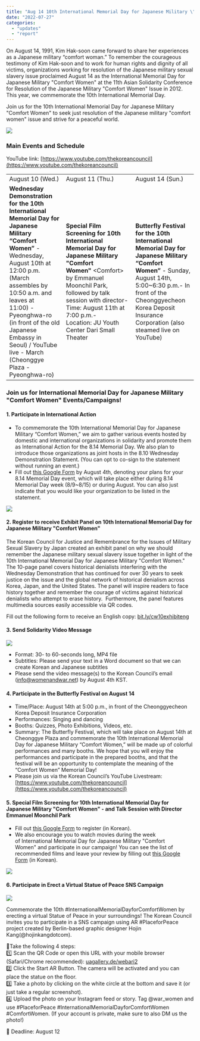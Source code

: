 ```yaml
---
title: "Aug 14 10th International Memorial Day for Japanese Military \"Comfort Women\" Event Info"
date: "2022-07-27"
categories: 
  - "updates"
  - "report"
---
```


On August 14, 1991, Kim Hak-soon came forward to share her experiences as a Japanese military “comfort woman.” To remember the courageous testimony of Kim Hak-soon and to work for human rights and dignity of all victims, organizations working for resolution of the Japanese military sexual slavery issue proclaimed August 14 as the International Memorial Day for Japanese Military "Comfort Women" at the 11th Asian Solidarity Conference for Resolution of the Japanese Military "Comfort Women" Issue in 2012. This year, we commemorate the 10th International Memorial Day.

Join us for the 10th International Memorial Day for Japanese Military "Comfort Women" to seek just resolution of the Japanese military "comfort women" issue and strive for a peaceful world.

![](https://womenandwar.net/kr/wp-content/uploads/2022/07/20220727_2022-기림일-포스터_영문-724x1024.png)

### **Main Events and Schedule**

YouTube link: [https://www.youtube.com/thekoreancouncil](https://www.youtube.com/thekoreancouncil)

<table><tbody><tr><td>August 10 (Wed.)</td><td>August 11 (Thu.)</td><td>August 14 (Sun.)</td></tr><tr><td><strong>Wednesday Demonstration for the 10th International Memorial Day for Japanese Military “Comfort Women”</strong>&nbsp;- Wednesday, August 10th at 12:00 p.m. (March assembles by 10:50 a.m. and leaves at 11:00)&nbsp;- Pyeonghwa-ro (in front of the old Japanese Embassy in Seoul) / YouTube live&nbsp;- March (Cheonggye Plaza - Pyeonghwa-ro)</td><td><strong>Special Film Screening for 10th International Memorial Day&nbsp;</strong><strong>for Japanese Military "Comfort Women"</strong>&nbsp;&lt;Comfort&gt; by Emmanuel Moonchil Park, followed by talk session with director- Time: August 11th at 7:00 p.m.- Location:&nbsp;JU Youth Center&nbsp;Dari Small Theater</td><td><strong>Butterfly Festival for the 10th International Memorial Day for Japanese Military “Comfort Women”</strong>&nbsp;- Sunday, August 14th, 5:00~6:30 p.m.- In front of the Cheonggyecheon Korea Deposit Insurance Corporation (also steamed live on YouTube)</td></tr></tbody></table>

### **Join us for International Memorial Day for Japanese Military "Comfort Women" Events/Campaigns!**

#### 1\. **Participate in International Action**

- To commemorate the 10th International Memorial Day for Japanese Military “Comfort Women,” we aim to gather various events hosted by domestic and international organizations in solidarity and promote them as International Action for the 8.14 Memorial Day. We also plan to introduce those organizations as joint hosts in the 8.10 Wednesday Demonstration Statement. (You can opt to co-sign to the statement without running an event.)
- Fill out [this Google Form](https://docs.google.com/forms/d/e/1FAIpQLScX24YqZIU-lKI0tdVpjzaoOZXCswTp5ULKQ_YOisJhrwU7hw/viewform) by August 4th, denoting your plans for your 8.14 Memorial Day event, which will take place either during 8.14 Memorial Day week (8/9~8/15) or during August. You can also just indicate that you would like your organization to be listed in the statement.

![](https://womenandwar.net/kr/wp-content/uploads/2022/07/photo_20222222.jpg)

#### 2\. **Register to receive Exhibit Panel on 10th International Memorial Day for Japanese Military "Comfort Women"**

The Korean Council for Justice and Remembrance for the Issues of Military Sexual Slavery by Japan created an exhibit panel on why we should remember the Japanese military sexual slavery issue together in light of the 10th International Memorial Day for Japanese Military "Comfort Women." The 10-page panel covers historical denialists interfering with the Wednesday Demonstration that has continued for over 30 years to seek justice on the issue and the global network of historical denialism across Korea, Japan, and the United States. The panel will inspire readers to face history together and remember the courage of victims against historical denialists who attempt to erase history.  Furthermore, the panel features multimedia sources easily accessible via QR codes. 

Fill out the following form to receive an English copy: [bit.ly/cw10exhibiteng](file:///Users/wooheekim/Downloads/bit.ly/cw10exhibiteng)

#### 3\. **Send Solidarity Video Message**

![](https://womenandwar.net/kr/wp-content/uploads/2022/07/photo_2022-07-27-22.03.31.jpeg)

- Format: 30- to 60-seconds long, MP4 file
- Subtitles: Please send your text in a Word document so that we can create Korean and Japanese subtitles
- Please send the video message(s) to the Korean Council’s email ([info@womenandwar.net](mailto:info@womenandwar.net)) by August 4th KST.

#### 4\. **Participate in the Butterfly Festival on August 14**

- Time/Place: August 14th at 5:00 p.m., in front of the Cheonggyecheon Korea Deposit Insurance Corporation
- Performances: Singing and dancing
- Booths: Quizzes, Photo Exhibitions, Videos, etc.
- Summary: The Butterfly Festival, which will take place on August 14th at Cheonggye Plaza and commemorate the 10th International Memorial Day for Japanese Military “Comfort Women,” will be made up of colorful performances and many booths. We hope that you will enjoy the performances and participate in the prepared booths, and that the festival will be an opportunity to contemplate the meaning of the “Comfort Women” Memorial Day!
- Please join us via the Korean Council’s YouTube Livestream:  
    [https://www.youtube.com/thekoreancouncil](https://www.youtube.com/thekoreancouncil)

#### 5\. **Special Film Screening for 10th International Memorial Day for Japanese Military "Comfort Women" - <Comfort> and Talk Session with Director Emmanuel Moonchil Park**

- Fill out [this Google Form](https://bit.ly/%EB%B3%B4%EB%93%9C%EB%9E%8D%EA%B2%8C%EC%8B%A0%EC%B2%AD) to register (in Korean).
- We also encourage you to watch movies during the week of International Memorial Day for Japanese Military "Comfort Women" and participate in our campaign! You can see the list of recommended films and leave your review by filling out [this Google Form](https://bit.ly/3ct58vq) (in Korean).

![](https://womenandwar.net/kr/wp-content/uploads/2022/07/20220722_2022-기림일_보드랍게_영문-724x1024.png)

#### 6\. **Participate in Erect a Virtual Statue of Peace SNS Campaign**

![](https://womenandwar.net/kr/wp-content/uploads/2022/07/20220726_내-주변에-평화비-세우기-SNS캠페인_영문-714x1024.png)

Commemorate the 10th #InternationalMemorialDayforComfortWomen by erecting a virtual Statue of Peace in your surroundings! The Korean Council invites you to participate in a SNS campaign using AR #PlaceforPeace project created by Berlin-based graphic designer Hojin Kang(@hojinkangdotcom).

🙌Take the following 4 steps:   
1️⃣ Scan the QR Code or open this URL with your mobile browser (Safari/Chrome recommended): [uagallery.de/webari2](https://uagallery.de/webari2)   
2️⃣ Click the Start AR Button. The camera will be activated and you can place the statue on the floor.   
3️⃣ Take a photo by clicking on the white circle at the bottom and save it (or just take a regular screenshot).  
4️⃣ Upload the photo on your Instagram feed or story. Tag @war\_women and use #PlaceforPeace #InternationalMemorialDayforComfortWomen #ComfortWomen. (If your account is private, make sure to also DM us the photo!)

📌 Deadline: August 12
